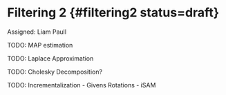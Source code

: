 # Filtering 2 {#filtering2 status=draft}

Assigned: Liam Paull

TODO: MAP estimation

TODO: Laplace Approximation

TODO: Cholesky Decomposition?

TODO: Incrementalization - Givens Rotations - iSAM
